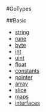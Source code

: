 #GoTypes

##Basic
-    [string](https://github.com/Amoremori/GoInterview/blob/main/go/go_types/string.go)
-    [rune](https://github.com/Amoremori/GoInterview/blob/main/go/go_types/rune.go)
-    [byte](https://github.com/Amoremori/GoInterview/blob/main/go/go_types/byte.go)
-    [int](https://github.com/Amoremori/GoInterview/blob/main/go/go_types/int.go)
-    [uint](https://github.com/Amoremori/GoInterview/blob/main/go/go_types/uint.go)
-    [float](https://github.com/Amoremori/GoInterview/blob/main/go/go_types/float.go)
-    [constants](https://github.com/Amoremori/GoInterview/blob/main/go/go_types/constants.go)
-    [pointer](https://github.com/Amoremori/GoInterview/blob/main/go/go_types/pointer.go)
-    [array](https://github.com/Amoremori/GoInterview/blob/main/go/go_types/array.go)
-    [slice](https://github.com/Amoremori/GoInterview/blob/main/go/go_types/slice.go)
-    [maps](https://github.com/Amoremori/GoInterview/blob/main/go/go_types/maps.go)
-    [interfaces](https://github.com/Amoremori/GoInterview/blob/main/go/go_types/interfaces.go)